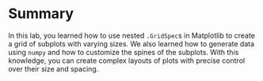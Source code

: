 # Summary

In this lab, you learned how to use nested `.GridSpec`s in Matplotlib to create a grid of subplots with varying sizes. We also learned how to generate data using `numpy` and how to customize the spines of the subplots. With this knowledge, you can create complex layouts of plots with precise control over their size and spacing.
